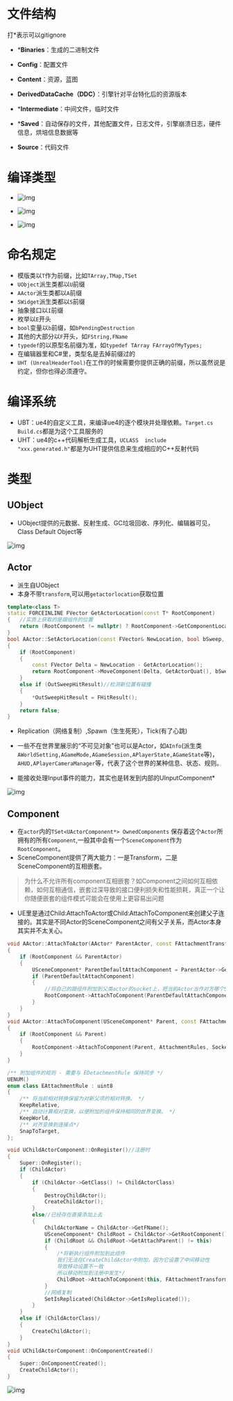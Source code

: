 # 文件结构

打*表示可以gitignore

- ***Binaries**：生成的二进制文件
- **Config**：配置文件
- **Content**：资源，蓝图
- **DerivedDataCache（DDC）**：引擎针对平台特化后的资源版本
- ***Intermediate**：中间文件，临时文件

- ***Saved**：自动保存的文件，其他配置文件，日志文件，引擎崩溃日志，硬件信息，烘培信息数据等

- **Source**：代码文件

# 编译类型

- ![img](InsideUE4.assets/1E24B7132B5BFBD0C80359D93E3BD79A.png)

- ![img](InsideUE4.assets/E5BCEB5AB93B7993EF249E8AC7D750F4.png)

- ![img](InsideUE4.assets/D92DE227393661A2DDC9EB6C8554ABFF.png)

# 命名规定

- 模版类以`T`作为前缀，比如`TArray,TMap,TSet `
- `UObject`派生类都以`U`前缀 
- `AActor`派生类都以`A`前缀 
- `SWidget`派生类都以`S`前缀 
- 抽象接口以`I`前缀 
- 枚举以`E`开头 
- `bool`变量以`b`前缀，如`bPendingDestruction `
- 其他的大部分以`F`开头，如`FString,FName `
- `typedef`的以原型名前缀为准，如`typedef TArray FArrayOfMyTypes; `
- 在编辑器里和C#里，类型名是去掉前缀过的 
- `UHT (UnrealHeaderTool)`在工作的时候需要你提供正确的前缀，所以虽然说是约定，但你也得必须遵守。

# 编译系统

- UBT：ue4的自定义工具，来编译ue4的逐个模块并处理依赖。`Target.cs  Build.cs`都是为这个工具服务的
- UHT：ue4的c++代码解析生成工具，`UCLASS  include "xxx.generated.h"`都是为UHT提供信息来生成相应的C++反射代码

# 类型

## UObject

- UObject提供的元数据、反射生成、GC垃圾回收、序列化、编辑器可见，Class Default Object等

![img](InsideUE4.assets/v2-750c05a282e8784c3af5815a481d549e_720w.png)

## Actor

- 派生自UObject
- 本身不带`transform`,可以用`getactorlocation`获取位置

~~~cpp
template<class T>
static FORCEINLINE FVector GetActorLocation(const T* RootComponent)
{	//实质上获取的是跟组件的位置
    return (RootComponent != nullptr) ? RootComponent->GetComponentLocation() : FVector(0.f,0.f,0.f);
}
bool AActor::SetActorLocation(const FVector& NewLocation, bool bSweep, FHitResult* OutSweepHitResult, ETeleportType Teleport)
{
    if (RootComponent)
    {
        const FVector Delta = NewLocation - GetActorLocation();
        return RootComponent->MoveComponent(Delta, GetActorQuat(), bSweep, OutSweepHitResult, MOVECOMP_NoFlags, Teleport);
    }
    else if (OutSweepHitResult)//检测新位置有碰撞
    {
        *OutSweepHitResult = FHitResult();
    }
    return false;
}
~~~

- Replication（网络复制）,Spawn（生生死死），Tick(有了心跳)

- 一些不在世界里展示的“不可见对象”也可以是Actor，如`AInfo`(派生类`AWorldSetting,AGameMode,AGameSession,APlayerState,AGameState`等)，`AHUD,APlayerCameraManager`等，代表了这个世界的某种信息、状态、规则。

- 能接收处理Input事件的能力，其实也是转发到内部的UInputComponent*

![img](InsideUE4.assets/v2-9348f6bdadbe382a505aff9be7d5d99e_720w.png)

## Component

- 在`actor`内的`TSet<UActorComponent*> OwnedComponents` 保存着这个`Actor`所拥有的所有`Component`,一般其中会有一个`SceneComponent`作为`RootComponent`。
- SceneComponent提供了两大能力：一是Transform，二是SceneComponent的互相嵌套。

> 为什么不允许所有component互相嵌套？如Component之间如何互相依赖，如何互相通信，嵌套过深导致的接口便利损失和性能损耗，真正一个让你随便嵌套的组件模式可能会在使用上更容易出问题

- UE里是通过Child:AttachToActor或Child:AttachToComponent来创建父子连接的。其实是不同Actor的SceneComponent之间有父子关系，而Actor本身其实并不太关心。

~~~cpp
void AActor::AttachToActor(AActor* ParentActor, const FAttachmentTransformRules& AttachmentRules, FName SocketName)
{
    if (RootComponent && ParentActor)
    {
        USceneComponent* ParentDefaultAttachComponent = ParentActor->GetDefaultAttachComponent();
        if (ParentDefaultAttachComponent)
        {
            //将自己的跟组件附加到父类actor的socket上，把当前Actor当作对方哪个SceneComponent的子
            RootComponent->AttachToComponent(ParentDefaultAttachComponent, AttachmentRules, SocketName);
        }
    }
}
void AActor::AttachToComponent(USceneComponent* Parent, const FAttachmentTransformRules& AttachmentRules, FName SocketName)
{
    if (RootComponent && Parent)
    {
        RootComponent->AttachToComponent(Parent, AttachmentRules, SocketName);
    }
}
~~~

~~~cpp
/** 附加组件的规则 - 需要与 EDetachmentRule 保持同步 */
UENUM()
enum class EAttachmentRule : uint8
{
    /** 将当前相对转换保留为对新父项的相对转换。 */
    KeepRelative,
    /** 自动计算相对变换，以便附加的组件保持相同的世界变换。 */
    KeepWorld,
    /** 对齐变换到连接点*/
    SnapToTarget,
};
~~~

~~~cpp
void UChildActorComponent::OnRegister()//注册时
{
    Super::OnRegister();
    if (ChildActor)
    {
        if (ChildActor->GetClass() != ChildActorClass)
        {
            DestroyChildActor();
            CreateChildActor();
        }
        else//已经存在直接添加上去
        {
            ChildActorName = ChildActor->GetFName();
            USceneComponent* ChildRoot = ChildActor->GetRootComponent();
            if (ChildRoot && ChildRoot->GetAttachParent() != this)
            {
				/*将新执行组件附加到此组件
                我们无法在CreateChildActor中附加，因为它设置了中间移动性
                导致移动设置不一致
                所以移动附加到注册中发生*/
                ChildRoot->AttachToComponent(this, FAttachmentTransformRules::SnapToTargetNotIncludingScale);
            }
            //网络复制
            SetIsReplicated(ChildActor->GetIsReplicated());
        }
    }
    else if (ChildActorClass)/
    {
        CreateChildActor();
    }
}
void UChildActorComponent::OnComponentCreated()
{
    Super::OnComponentCreated();
    CreateChildActor();
}
~~~



![img](InsideUE4.assets/v2-825217f7dc7b7f3ce2068433b037dfb7_720w.png)